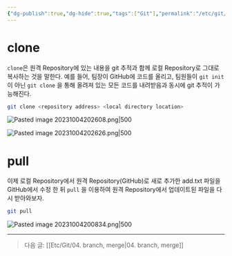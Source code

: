 ```yaml
---
{"dg-publish":true,"dg-hide":true,"tags":["Git"],"permalink":"/etc/git/03-clone-pull/","hide":true,"dgPassFrontmatter":true,"noteIcon":""}
---
```


# clone
`clone`은 원격 Repository에 있는 내용을 git 추적과 함께 로컬 Repository로 그대로 복사하는 것을 말한다.
예를 들어, 팀장이 GitHub에 코드를 올리고, 팀원들이 `git init`이 아닌 `git clone`
을 통해 올려져 있는 모든 코드를 내려받음과 동시에 git 추적이 가능해진다.

```bash
git clone <repository address> <local directory location>
```
![Pasted image 20231004202608.png|500](/img/user/Etc/Git/Pasted%20image%2020231004202608.png)

![Pasted image 20231004202626.png|500](/img/user/Etc/Git/Pasted%20image%2020231004202626.png)


# pull
이제 로컬 Repository에서 원격 Repository(GitHub)로 새로 추가한 add.txt 파일을 GitHub에서 수정 한 뒤 `pull` 을 이용하여 원격 Repository에서 업데이트된 파일을 다시 받아와보자.
```bash
git pull
```
![Pasted image 20231004200834.png|500](/img/user/Etc/Git/Pasted%20image%2020231004200834.png)



---
> 다음 글: [[Etc/Git/04. branch, merge\|04. branch, merge]]